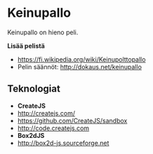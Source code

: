 Keinupallo
==========

Keinupallo on hieno peli.

**Lisää pelistä**
* https://fi.wikipedia.org/wiki/Keinupolttopallo
* Pelin säännöt: http://dokaus.net/keinupallo


Teknologiat
------------
* **CreateJS**
 * http://createjs.com/
 * https://github.com/CreateJS/sandbox
 * http://code.createjs.com
* **Box2dJS**
 * http://box2d-js.sourceforge.net
